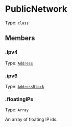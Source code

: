 # PublicNetwork

Type: `class`

## Members

### .ipv4

Type: [`Address`](address.md)

### .ipv6

Type: [`AddressBlock`](address-block.md)

### .floatingIPs

Type: `Array`

An array of floating IP ids.